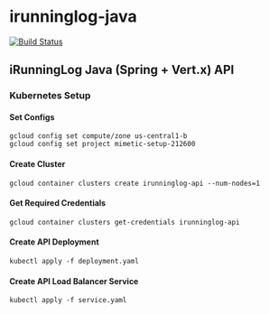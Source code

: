 # irunninglog-java

[![Build Status](https://travis-ci.org/irunninglog/api.svg?branch=master)](https://travis-ci.org/irunninglog/api.svg?branch=master)

## iRunningLog Java (Spring + Vert.x) API

### Kubernetes Setup

#### Set Configs 
```
gcloud config set compute/zone us-central1-b
gcloud config set project mimetic-setup-212600
```

#### Create Cluster
`gcloud container clusters create irunninglog-api --num-nodes=1`

#### Get Required Credentials
`gcloud container clusters get-credentials irunninglog-api`

#### Create API Deployment
`kubectl apply -f deployment.yaml`

#### Create API Load Balancer Service
`kubectl apply -f service.yaml`
